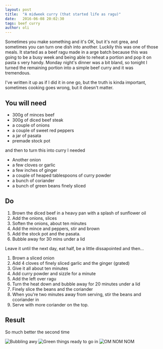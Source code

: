 ```yaml
---
layout: post
title:  "A midweek curry (that started life as ragu)"
date:   2016-06-08 20:02:30
tags: beef curry
author: oli
---
```


Sometimes you make something and it's OK, but it's not grea, and sometimes you can turn one dish into another.  Luckily this was one of those meals.  It started as a beef ragu made in a arge batch because this was going to be a busy week and being able to reheat a portion and pop it on pasta s very handy.  Monday night's dinner was a bit bland, so tonight I turned the remaining portion into a simple beef curry and it was tremendous.

I've written it up as if I did it in one go, but the truth is kinda important, sometimes cooking goes wrong, but it doesn't matter.


## You will need

* 300g of minces beef
* 300g of diced beef steak
* a couple of onions
* a couple of sweet red peppers
* a jar of pasata
* premade stock pot

and then to turn this into curry I needed

* Another onion
* a few cloves or garlic
* a few inches of ginger
* a couple of heaped tablespoons of curry powder
* a bunch of coriander
* a bunch of green beans finely sliced

## Do

1. Brown the diced beef in a heavy pan with a splash of sunflower oil
2. Add the onions, slices
3. Soften the onions, about ten minutes
4. Add the mince and peppers, stir and brown
5. Add the stock pot and the pasata.
6. Bubble away for 30 mins under a lid

Leave it until the next day, eat half, be a little dissapointed and then...

1. Brown a sliced onion
2. Add 4 cloves of finely sliced garlic and the ginger (grated)
3. Give it all about ten minutes
4. Add curry powder and sizzle for a minute
5. Add the left over ragu
6. Turn the heat down and bubble away for 20 minutes under a lid
7. Finely slice the beans and the coriander
8. When you're two minutes away from serving, stir the beans and ccoriander in
9. Serve with more coriander on the top.



## Result

So much better the second time

![Bubbling awy](/images/blog/curry-1.jpg)
![Green things ready to go in](/images/blog/curry-2.jpg)
![OM NOM NOM](/images/blog/curry-3.jpg)




